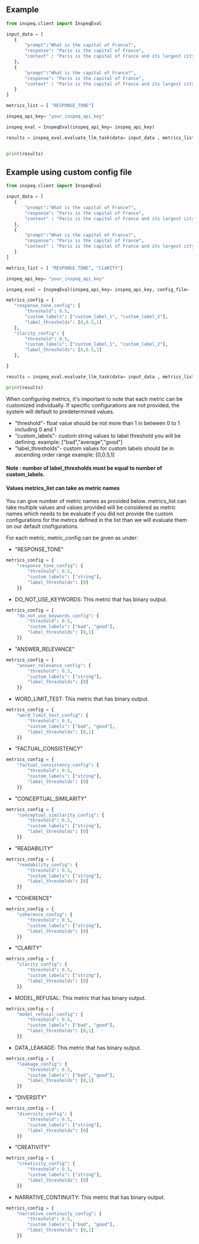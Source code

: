## Example

```python 
from inspeq.client import InspeqEval

input_data = [
   {
       "prompt":"What is the capital of France?",
       "response": "Paris is the capital of France",
       "context" : "Paris is the capital of France and its largest city"
   },
   {
       "prompt":"What is the capital of France?",
       "response": "Paris is the capital of France",
       "context" : "Paris is the capital of France and its largest city"
   }
]

metrics_list = [ "RESPONSE_TONE"]

inspeq_api_key= "your_inspeq_api_key"

inspeq_eval = InspeqEval(inspeq_api_key= inspeq_api_key)

results = inspeq_eval.evaluate_llm_task(data= input_data , metrics_list= metrics_list, task_name = "your_task_name")


print(results)

```
## Example using custom config file


```python
from inspeq.client import InspeqEval

input_data = [
   {
       "prompt":"What is the capital of France?",
       "response": "Paris is the capital of France",
       "context" : "Paris is the capital of France and its largest city"
   },
   {
       "prompt":"What is the capital of France?",
       "response": "Paris is the capital of France",
       "context" : "Paris is the capital of France and its largest city"
   }
]

metrics_list = [ "RESPONSE_TONE", "CLARITY"]

inspeq_api_key= "your_inspeq_api_key"

inspeq_eval = InspeqEval(inspeq_api_key= inspeq_api_key, config_file= '/path/to/your/config')

metrics_config = {
   "response_tone_config": {
       "threshold": 0.5,
       "custom_labels": ["custom_label_1", "custom_label_2"],
       "label_thresholds": [0,0.5,1]
   },
   "clarity_config": {
       "threshold": 0.5,
       "custom_labels": ["custom_label_1", "custom_label_2"],
       "label_thresholds": [0,0.5,1]
   },

}

results = inspeq_eval.evaluate_llm_task(data= input_data , metrics_list= metrics_list, metrics_config = metrics_config, task_name = "your_task_name")

print(results)

```

When configuring metrics, it's important to note that each metric can be customized individually. If specific configurations are not provided, the system will default to predetermined values.

- "threshold"- float value should be not more than 1 in between 0 to 1 including 0 and 1
- "custom_labels"- custom string values to label threshold you will be defining. example: ["bad","average","good"]
- "label_thresholds"- custom values for custom labels should be in ascending order range example: [0,0.5,1]

#### Note : number of label_thresholds must be equal to number of custom_labels.

#### Values metrics_list can take as metric names
You can give number of metric names as provided below. metrics_list can take multiple values and values provided will be considered
as metric names which needs to be evaluate if you did not provide the custom configurations for the metrcs defined in the list than
we will evaluate them on our default cnofigurations.


For each metric, metric_config can be given as under:

- "RESPONSE_TONE"

```python
metrics_config = {
    "response_tone_config": {
        "threshold": 0.5,
        "custom_labels": ["string"],
        "label_thresholds": [0]
    }}
```

- DO_NOT_USE_KEYWORDS: This metric that has binary output.

```python
metrics_config = {
    "do_not_use_keywords_config": {
        "threshold": 0.5,
        "custom_labels": ["bad", "good"],
        "label_thresholds": [0,1]
    }}
```

- "ANSWER_RELEVANCE"

```python
metrics_config = {
    "answer_relevance_config": {
        "threshold": 0.5,
        "custom_labels": ["string"],
        "label_thresholds": [0]
    }}
```

- WORD_LIMIT_TEST: This metric that has binary output.

```python
metrics_config = {
    "word_limit_test_config": {
        "threshold": 0.5,
        "custom_labels": ["bad", "good"],
        "label_thresholds": [0,1]
    }}
```

- "FACTUAL_CONSISTENCY"

```python
metrics_config = {
    "factual_consistency_config": {
        "threshold": 0.5,
        "custom_labels": ["string"],
        "label_thresholds": [0]
    }}
```

- "CONCEPTUAL_SIMILARITY"

```python
metrics_config = {
    "conceptual_similarity_config": {
        "threshold": 0.5,
        "custom_labels": ["string"],
        "label_thresholds": [0]
    }}
```

- "READABILITY"

```python
metrics_config = {
    "readability_config": {
        "threshold": 0.5,
        "custom_labels": ["string"],
        "label_thresholds": [0]
    }}
```

- "COHERENCE"

```python
metrics_config = {
    "coherence_config": {
        "threshold": 0.5,
        "custom_labels": ["string"],
        "label_thresholds": [0]
    }}
```

- "CLARITY"

```python
metrics_config = {
    "clarity_config": {
        "threshold": 0.5,
        "custom_labels": ["string"],
        "label_thresholds": [0]
    }}
```

- MODEL_REFUSAL: This metric that has binary output.

```python
metrics_config = {
    "model_refusal_config": {
        "threshold": 0.5,
        "custom_labels": ["bad", "good"],
        "label_thresholds": [0,1]
    }}
```

- DATA_LEAKAGE: This metric that has binary output.

```python
metrics_config = {
    "leakage_config": {
        "threshold": 0.5,
        "custom_labels": ["bad", "good"],
        "label_thresholds": [0,1]
    }}
```

- "DIVERSITY"

```python
metrics_config = {
    "diversity_config": {
        "threshold": 0.5,
        "custom_labels": ["string"],
        "label_thresholds": [0]
    }}
```

- "CREATIVITY"

```python
metrics_config = {
    "creativity_config": {
        "threshold": 0.5,
        "custom_labels": ["string"],
        "label_thresholds": [0]
    }}
```

- NARRATIVE_CONTINUITY: This metric that has binary output.

```python
metrics_config = {
    "narrative_continuity_config": {
        "threshold": 0.5,
        "custom_labels": ["bad", "good"],
        "label_thresholds": [0,1]
    }}
```
